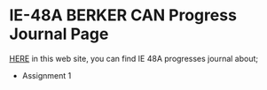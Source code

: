 # IE-48A BERKER CAN Progress Journal Page

[HERE](Assignment-1-RMarkdown-Homework1.html) in this web site, you can find IE 48A progresses journal about;
- Assignment 1
